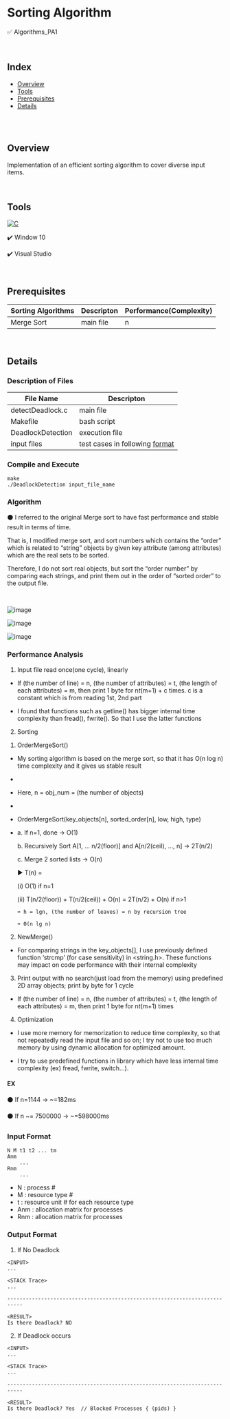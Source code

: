 # Sorting Algorithm
✅ Algorithms_PA1

<br>

## Index
+ [Overview](#ov)
+ [Tools](#with)
+ [Prerequisites](#pre)
+ [Details](#details)

<br><br>

## Overview <a name = "ov"></a>

Implementation of an efficient sorting algorithm to cover diverse input items.


<br>

## Tools <a name = "with"></a>

<a href="https://github.com/search?q=user%3ADenverCoder1+is%3Arepo+language%3Ac"><img alt="C" src="https://img.shields.io/badge/C-2370ED.svg?logo=c&logoColor=white"></a>

✔️ Window 10

✔️ Visual Studio


<br>

## Prerequisites <a name = "pre"></a>

|Sorting Algorithms|Descripton|Performance(Complexity)|
|------|---|------|
|Merge Sort|main file|n|


<br>

## Details <a name = "details"></a>

### Description of Files

|File Name|Descripton|
|------|---|
|detectDeadlock.c|main file|
|Makefile|bash script|
|DeadlockDetection|execution file|
|input files|test cases in following [format](#inputF)|

### Compile and Execute

```
make
./DeadlockDetection input_file_name
```

### Algorithm

⚫ I referred to the original Merge sort to have fast performance and stable result in terms of time.

That is, I modified merge sort, and sort numbers which contains the “order” which is related to “string” objects by given key attribute (among attributes) which are the real sets to be sorted. 

Therefore, I do not sort real objects, but sort the “order number” by comparing each strings, and print them out in the order of “sorted order” to the output file.



<br>

![image](https://user-images.githubusercontent.com/64342804/129051769-2b3b8a7d-ff99-425f-928c-eb78a65bda4b.png)

![image](https://user-images.githubusercontent.com/64342804/129051834-45ad2e4b-9de3-4861-b829-a6ce6a7809df.png)

![image](https://user-images.githubusercontent.com/64342804/129051870-444296a5-b649-45bc-9042-5d3d85134104.png)



### Performance Analysis

1.	Input file read once(one cycle), linearly

-	If (the number of line) = n, (the number of attributes) = t, (the length of each attributes) = m, then print 1 byte for n*t*(m+1) + c times. c is a constant which is from reading 1st, 2nd part

-	I found that functions such as getline() has bigger internal time complexity than fread(), fwrite(). So that I use the latter functions

2.	Sorting

1)	OrderMergeSort()

-	My sorting algorithm is based on the merge sort, so that it has O(n log n) time complexity and it gives us stable result
-
-	Here, n = obj_num = (the number of objects)
-	
-	OrderMergeSort(key_objects[n], sorted_order[n], low, high, type)
-	
  a.	If n=1, done  -> O(1)
  
  b.	Recursively Sort A[1, … n/2(floor)] and A[n/2(ceil), …, n]  -> 2T(n/2)
  
  c.	Merge 2 sorted lists  -> O(n)
  
  ▶️ T(n) =
  
    (i)	O(1) if n=1
    
    (ii)	T(n/2(floor)) + T(n/2(ceil)) + O(n) = 2T(n/2) + O(n) if n>1
 
      ➡️ h = lgn, (the number of leaves) = n by recursion tree
      
      ➡️ Θ(n lg n)
      
2)	NewMerge()

-	For comparing strings in the key_objects[], I use previously defined function ‘strcmp’ (for case sensitivity) in <string.h>. These functions may impact on code performance with their internal complexity

3.	Print output with no search(just load from the memory) using predefined 2D array objects; print by byte for 1 cycle

-	If (the number of line) = n, (the number of attributes) = t, (the length of each attributes) = m, then print 1 byte for n*t*(m+1) times

4.	Optimization

-	I use more memory for memorization to reduce time complexity, so that not repeatedly read the input file and so on; I try not to use too much memory by using dynamic allocation for optimized amount.

-	I try to use predefined functions in library which have less internal time complexity (ex) fread, fwrite, switch…).


#### EX

⚫ If n=1144 -> ~=182ms

⚫ If n ~= 7500000 -> ~=598000ms





### Input Format <a name="inputF"></a>
  
  ```
  N M t1 t2 ... tm
  Anm
      ...
  Rnm
      ...
  ```
  
  - N : process #
  - M : resource type # 
  - t : resource unit # for each resource type
  - Anm : allocation matrix for processes
  - Rnm : allocation matrix for processes
  
### Output Format
 
 1. If No Deadlock
  ```
<INPUT>
...

<STACK Trace>
...

---------------------------------------------------------------------------

<RESULT>
Is there Deadlock? NO

  ```

2. If Deadlock occurs
```
<INPUT>
...

<STACK Trace>
...

---------------------------------------------------------------------------

<RESULT>
Is there Deadlock? Yes  // Blocked Processes { (pids) }

  ```

